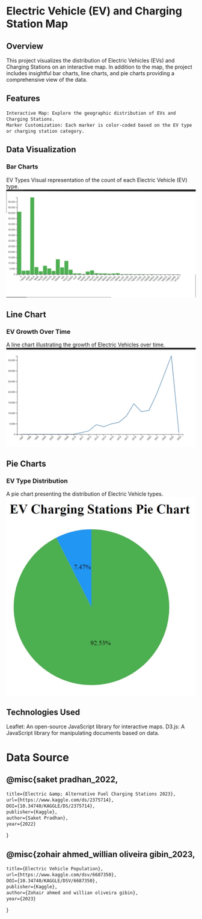 # Electric Vehicle (EV) and Charging Station Map
## Overview
This project visualizes the distribution of Electric Vehicles (EVs) and Charging Stations on an interactive map. 
In addition to the map, the project includes insightful bar charts, line charts, and pie charts providing a comprehensive view of the data.

## Features
	Interactive Map: Explore the geographic distribution of EVs and Charging Stations.
	Marker Customization: Each marker is color-coded based on the EV type or charging station category.

## Data Visualization
### Bar Charts
EV Types
Visual representation of the count of each Electric Vehicle (EV) type.
![Bar Chart](https://github.com/aaronbilbow/Project3/blob/main/barchart.jpg)


## Line Chart
### EV Growth Over Time
A line chart illustrating the growth of Electric Vehicles over time.
![line Chart](https://github.com/aaronbilbow/Project3/blob/main/linechart.jpg)


## Pie Charts
### EV Type Distribution
A pie chart presenting the distribution of Electric Vehicle types.
![Pie Chart](https://github.com/aaronbilbow/Project3/blob/main/pie%20chart.jpg)



## Technologies Used
Leaflet: An open-source JavaScript library for interactive maps.
D3.js: A JavaScript library for manipulating documents based on data.




# Data Source

##  @misc{saket pradhan_2022,
	title={Electric &amp; Alternative Fuel Charging Stations 2023},
	url={https://www.kaggle.com/ds/2375714},
	DOI={10.34740/KAGGLE/DS/2375714},
	publisher={Kaggle},
	author={Saket Pradhan},
	year={2022}
}

##  @misc{zohair ahmed_willian oliveira gibin_2023,
	title={Electric Vehicle Population},
	url={https://www.kaggle.com/dsv/6687350},
	DOI={10.34740/KAGGLE/DSV/6687350},
	publisher={Kaggle},
	author={Zohair ahmed and willian oliveira gibin},
	year={2023}
}

